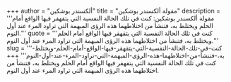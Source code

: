 +++
author = "ألكسندر بوشكين"
title = "مقولة ألكسندر بوشكين"
description = '''مقولة ألكسندر بوشكين: كنت في تلك الحالة النفسية التي يتقهقر فيها الواقع أمام الحلم ويختلط به، فتنشأ من اختلاطهما هذه الرؤى المبهمة التي تراود المرء عند أول النوم.'''
quote = '''كنت في تلك الحالة النفسية التي يتقهقر فيها الواقع أمام الحلم ويختلط به، فتنشأ من اختلاطهما هذه الرؤى المبهمة التي تراود المرء عند أول النوم.'''
slug = '''كنت-في-تلك-الحالة-النفسية-التي-يتقهقر-فيها-الواقع-أمام-الحلم-ويختلط-به،-فتنشأ-من-اختلاطهما-هذه-الرؤى-المبهمة-التي-تراود-المرء-عند-أول-النوم'''
+++
كنت في تلك الحالة النفسية التي يتقهقر فيها الواقع أمام الحلم ويختلط به، فتنشأ من اختلاطهما هذه الرؤى المبهمة التي تراود المرء عند أول النوم.
